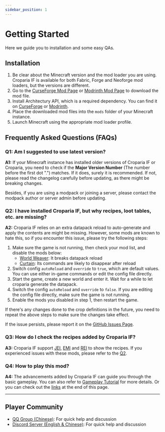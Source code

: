 ```yaml
---
sidebar_position: 1
---
```


# Getting Started

Here we guide you to installation and some easy QAs.

## Installation

1. Be clear about the Minecraft version and the mod loader you are using. Croparia IF is available for both Fabric,
   Forge and Neoforge mod loaders, but the versions are different.
2. Go to the [CurseForge Mod Page](https://www.curseforge.com/minecraft/mc-mods/croparia-if) or
   [Modrinth Mod Page](https://modrinth.com/mod/croparia-if) to download the mod file.
3. Install Architectury API, which is a required dependency. You can find it on
   [CurseForge](https://www.curseforge.com/minecraft/mc-mods/architectury-api) or
   [Modrinth](https://modrinth.com/mod/architectury-api).
4. Place the downloaded mod files into the `mods` folder of your Minecraft instance.
5. Launch Minecraft using the appropriate mod loader profile.

## Frequently Asked Questions (FAQs)

### Q1: Am I suggested to use latest version?

**A1:** If your Minecraft instance has installed older versions of Croparia IF or Croparia, you need to check if the
**Major Version Number** (The number before the first dot ".") matches. If it does, surely it is recommended. If not,
please read the changelog carefully before updating, as there might be breaking changes.

Besides, if you are using a modpack or joining a server, please contact the modpack author or server admin before
updating.

### Q2: I have installed Croparia IF, but why recipes, loot tables, etc. are missing?

**A2:** Croparia IF relies on an extra datapack reload to auto-generate and apply the contents are might be missing.
However, some mods are known to hate this, so if you encounter this issue, please try the following steps:

1. Make sure the game is not running, then check your mod list, and disable the mods below:
    - [World Weaver](https://www.curseforge.com/minecraft/mc-mods/worldweaver): It breaks datapack reload
    - [Curtain](https://www.curseforge.com/minecraft/mc-mods/curtain): Its commands are likely to disappear after reload
2. Switch config `autoReload` and `override` to `true`, which are default values. You can use either in-game commands or
   edit the config file directly.
3. Start the game, create a new world and enter it. Wait for a while to let croparia generate the datapack.
4. Switch the config `autoReload` and `override` to `false`. If you are editing the config file directly, make sure the
   game is not running.
5. Enable the mods you disabled in step 1, then restart the game.

If there's any changes done to the crop definitions in the future, you need to repeat the above steps to make sure the
changes take effect.

If the issue persists, please report it on
the [GitHub Issues Page](https://github.com/MUYUTwilighter/croparia-if/issues).

### Q3: How do I check the recipes added by Croparia IF?

**A3:** Croparia IF
support [JEI](https://www.curseforge.com/minecraft/mc-mods/jei), [EMI](https://www.curseforge.com/minecraft/mc-mods/emi)
and [REI](https://modrinth.com/mod/rei) to show the recipes. If you experienced issues with these mods, please refer to
the [Q2](#q2-i-have-installed-croparia-if-but-why-recipes-loot-tables-etc-are-missing).

### Q4: How to play this mod?

**A4:** The advancements added by Croparia IF can guide you through the basic gameplay. You can also refer
to [Gameplay Tutorial](gameplay.mdx) for more details. Or you can check out the [links](#player-community) at the end of
this page.

---

## Player Community

- [QQ Group (Chinese)](https://qm.qq.com/q/q09RuwhIJM): For quick help and discussion
- [Discord Server (English & Chinese)](https://discord.com/invite/HDzTs8X8VF): For quick help and discussion